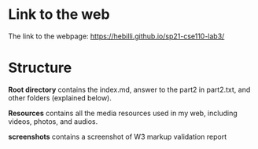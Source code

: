 # Link to the web
The link to the webpage: https://hebilli.github.io/sp21-cse110-lab3/

# Structure
**Root directory** contains the index.md, answer to the part2 in part2.txt, and other folders (explained below).

**Resources** contains all the media resources used in my web, including videos, photos, and audios.

**screenshots** contains a screenshot of W3 markup validation report